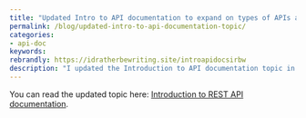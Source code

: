 ```yaml
---
title: "Updated Intro to API documentation to expand on types of APIs and include research from Smartbear's 'The State of API 2019' report"
permalink: /blog/updated-intro-to-api-documentation-topic/
categories:
- api-doc
keywords:
rebrandly: https://idratherbewriting.site/introapidocsirbw
description: "I updated the Introduction to API documentation topic in my API doc course in a couple of significant ways. First, I expanded on the many different types of APIs out there (beyond REST). The list now native library APIs, SOAP APIs, RPC-based APIs, gRPC APIs, REST APIs, Voice Assistant APIs, and IoT APIs. I incorporated research from Smartbear's impressive report called <a href='https://static1.smartbear.co/smartbearbrand/media/pdf/smartbear_state_of_api_2019.pdf'><i>The State of API 2019</i></a>, which is well worth a read on its own."
---
```


You can read the updated topic here: [Introduction to REST API documentation](https://idratherbewriting.com/learnapidoc/docapis_intro_to_rest_api_doc.html).
